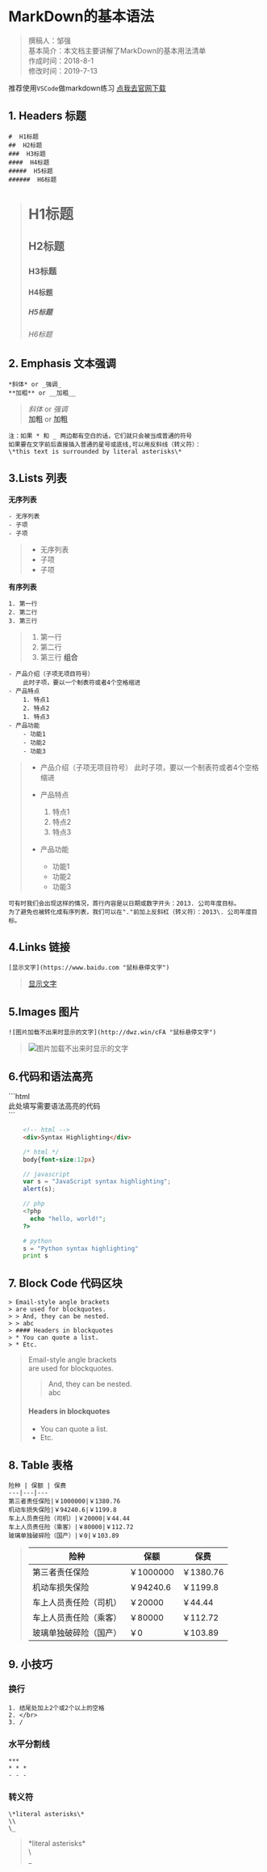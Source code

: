 # MarkDown的基本语法

> 撰稿人：邹强  
> 基本简介：本文档主要讲解了MarkDown的基本用法清单  
> 作成时间：2018-8-1  
> 修改时间：2019-7-13

推荐使用`VSCode`做markdown练习 [点我去官网下载](https://code.visualstudio.com/ "vscode")

## 1. Headers 标题

```
#  H1标题
##  H2标题
###  H3标题
####  H4标题
#####  H5标题
######  H6标题
```

> #  H1标题
> ##  H2标题
> ###  H3标题
> ####  H4标题
> #####  H5标题
> ######  H6标题

## 2. Emphasis 文本强调

```
*斜体* or _强调_
**加粗** or __加粗__
```

> *斜体* or _强调_ \
> **加粗** or __加粗__

```
注：如果 * 和 _ 两边都有空白的话，它们就只会被当成普通的符号
如果要在文字前后直接插入普通的星号或底线,可以用反斜线（转义符）：
\*this text is surrounded by literal asterisks\*
```

## 3.Lists 列表

**无序列表**

```
- 无序列表
- 子项
- 子项
```

> - 无序列表
> - 子项
> - 子项
  
**有序列表**
```
1. 第一行
2. 第二行
3. 第三行
```

> 1. 第一行
> 2. 第二行
> 3. 第三行
**组合**

```
- 产品介绍（子项无项目符号）
    此时子项，要以一个制表符或者4个空格缩进
- 产品特点
    1. 特点1
    2. 特点2
    1. 特点3
- 产品功能
    - 功能1
    - 功能2
    - 功能3
```

> - 产品介绍（子项无项目符号）
>     此时子项，要以一个制表符或者4个空格缩进
>  
> - 产品特点
>     1. 特点1
>     2. 特点2
>     3. 特点3
> - 产品功能
>     - 功能1
>     - 功能2
>     - 功能3


 ```
 可有时我们会出现这样的情况，首行内容是以日期或数字开头：2013. 公司年度目标。
为了避免也被转化成有序列表，我们可以在"."前加上反斜杠（转义符）：2013\. 公司年度目标。
 ```

## 4.Links 链接

```
[显示文字](https://www.baidu.com "鼠标悬停文字")
```

> [显示文字](https://www.baidu.com "鼠标悬停文字")

## 5.Images 图片

```
![图片加载不出来时显示的文字](http://dwz.win/cFA "鼠标悬停文字")
```

> ![图片加载不出来时显示的文字](http://dwz.win/cFA "鼠标悬停文字")

## 6.代码和语法高亮

\`\`\`html  
此处填写需要语法高亮的代码  
\`\`\`

```html
    <!-- html -->
    <div>Syntax Highlighting</div>
```

```css
    /* html */ 
    body{font-size:12px}
```

```javascript
    // javascript
    var s = "JavaScript syntax highlighting";
    alert(s);
```

```php
    // php
    <?php
      echo "hello, world!";
    ?>
```

```python
    # python
    s = "Python syntax highlighting"
    print s
```

## 7. Block Code 代码区块

```
> Email-style angle brackets  
> are used for blockquotes.
> > And, they can be nested.  
> > abc
> #### Headers in blockquotes
> * You can quote a list.
> * Etc.
```

> Email-style angle brackets  
> are used for blockquotes.
> > And, they can be nested.  
> > abc
> #### Headers in blockquotes
> * You can quote a list.
> * Etc.

## 8. Table 表格

```
险种 | 保额 | 保费
---|---|---
第三者责任保险|￥1000000|￥1380.76
机动车损失保险|￥94240.6|￥1199.8
车上人员责任险（司机）|￥20000|￥44.44
车上人员责任险（乘客）|￥80000|￥112.72
玻璃单独破碎险（国产）|￥0|￥103.89
```

> 险种 | 保额 | 保费
> ---|---|---
> 第三者责任保险|￥1000000|￥1380.76
> 机动车损失保险|￥94240.6|￥1199.8
> 车上人员责任险（司机）|￥20000|￥44.44
> 车上人员责任险（乘客）|￥80000|￥112.72
> 玻璃单独破碎险（国产）|￥0|￥103.89

## 9. 小技巧

### 换行

```
1. 结尾处加上2个或2个以上的空格
2. </br>
3. /
```

### 水平分割线

```
***
* * *
- - -
```

### 转义符

```
\*literal asterisks\*
\\  
\_
```

> \*literal asterisks\*  
> \\  
> \_


